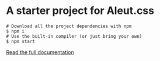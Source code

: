 # A starter project for Aleut.css

~~~ssh
# Download all the project dependencies with npm
$ npm i
# Use the built-in compiler (or just bring your own)
$ npm start
~~~

[Read the full documentation](http://aleutcss.github.io/)
